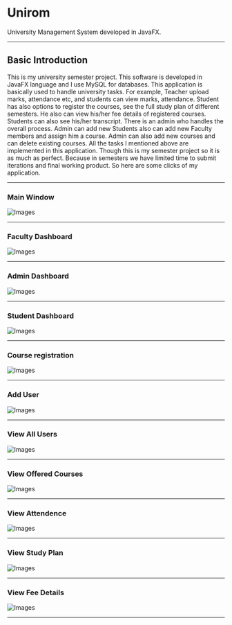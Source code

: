 # Unirom
University Management System developed in JavaFX.
<hr>

## Basic Introduction
This is my university semester project. This software is developed in JavaFX language and I use MySQL for databases. This application is basically used to handle university tasks. For example, Teacher upload marks, attendance etc, and students can view marks, attendance. Student has also options to register the courses, see the full study plan of different semesters. He also can view his/her fee details of registered courses. Students can also see his/her transcript. There is an admin who handles the overall process. Admin can add new Students also can add new Faculty members and assign him a course. Admin can also add new courses and can delete existing courses. All the tasks I mentioned above are implemented in this application. Though this is my semester project so it is as much as perfect. Because in semesters we have limited time to submit iterations and final working product. So here are some clicks of my application.
<hr>

### Main Window
  ![Images](/images/PIC1.png)
<hr>

### Faculty Dashboard
  ![Images](/images/PIC2.png)
<hr>

### Admin Dashboard
  ![Images](/images/pic3.png)
<hr>

### Student Dashboard

  ![Images](/images/pic5.png)
<hr>

### Course registration
  ![Images](/images/pic6.png)
<hr>

### Add User
![Images](/images/pic7.png)
<hr>

### View All Users
![Images](/images/pic8.png)
<hr>

### View Offered Courses
![Images](/images/pic9.png)
<hr>

### View Attendence
![Images](/images/pic10.png)
<hr>

### View Study Plan
![Images](/images/pic11.png)
<hr>

### View Fee Details
![Images](/images/pic13.png)
<hr>






